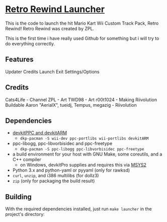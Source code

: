 # [Retro Rewind Launcher](https://wiki.tockdom.com/wiki/Retro_Rewind)
This is the code to launch the hit Mario Kart Wii Custom Track Pack, Retro Rewind! Retro Rewind was created by ZPL.

This is the first time i have really used Github for something but i will try to do everything correctly.

## Features

Updater
Credits
Launch
Exit
Settings/Options

## Credits

Cats4Life - Channel
ZPL - Art
TWD98 - Art
r00t1024 - Making Riivolution Buildable
Aaron "AerialX", tueidj, Tempus, megazig - Riivolution

## Dependencies

- [devkitPPC and devkitARM](https://devkitpro.org/wiki/Getting_Started)
	- `dkp-pacman -S wii-dev ppc-portlibs wii-portlibs devkitARM`
- ppc-libogg, ppc-libvorbisidec and ppc-freetype
	- `dkp-pacman -S ppc-libogg ppc-libvorbisidec ppc-freetype`
- a build environment for your host with GNU Make, some coreutils, and a C++ compiler
	- on Windows, devkitPro supplies and requires this via [MSYS2](https://www.msys2.org/)
- Python 3.x and python-yaml or pyyaml (only for rawksd)
- `curl`, `unzip`, and i386 multilibs (for dollz3)
- `zip` (only for packaging the build result)


## Building

With the required dependencies installed, just run `make launcher` in the project's directory:

